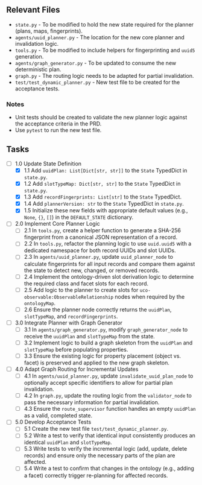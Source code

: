## Relevant Files

- `state.py` - To be modified to hold the new state required for the planner (plans, maps, fingerprints).
- `agents/uuid_planner.py` - The location for the new core planner and invalidation logic.
- `tools.py` - To be modified to include helpers for fingerprinting and `uuid5` generation.
- `agents/graph_generator.py` - To be updated to consume the new deterministic plan.
- `graph.py` - The routing logic needs to be adapted for partial invalidation.
- `test/test_dynamic_planner.py` - New test file to be created for the acceptance tests.

### Notes

- Unit tests should be created to validate the new planner logic against the acceptance criteria in the PRD.
- Use `pytest` to run the new test file.

## Tasks

- [ ] 1.0 Update State Definition
  - [x] 1.1 Add `uuidPlan: List[Dict[str, str]]` to the `State` TypedDict in `state.py`.
  - [x] 1.2 Add `slotTypeMap: Dict[str, str]` to the `State` TypedDict in `state.py`.
  - [x] 1.3 Add `recordFingerprints: List[str]` to the `State` TypedDict.
  - [x] 1.4 Add `plannerVersion: str` to the `State` TypedDict in `state.py`.
  - [x] 1.5 Initialize these new fields with appropriate default values (e.g., `None`, `{}`, `[]`) in the `DEFAULT_STATE` dictionary.

- [ ] 2.0 Implement Core Planner Logic
  - [ ] 2.1 In `tools.py`, create a helper function to generate a SHA-256 fingerprint from a canonical JSON representation of a record.
  - [ ] 2.2 In `tools.py`, refactor the planning logic to use `uuid.uuid5` with a dedicated namespace for both record UUIDs and slot UUIDs.
  - [ ] 2.3 In `agents/uuid_planner.py`, update `uuid_planner_node` to calculate fingerprints for all input records and compare them against the state to detect new, changed, or removed records.
  - [ ] 2.4 Implement the ontology-driven slot derivation logic to determine the required class and facet slots for each record.
  - [ ] 2.5 Add logic to the planner to create slots for `uco-observable:ObservableRelationship` nodes when required by the `ontologyMap`.
  - [ ] 2.6 Ensure the planner node correctly returns the `uuidPlan`, `slotTypeMap`, and `recordFingerprints`.

- [ ] 3.0 Integrate Planner with Graph Generator
  - [ ] 3.1 In `agents/graph_generator.py`, modify `graph_generator_node` to receive the `uuidPlan` and `slotTypeMap` from the state.
  - [ ] 3.2 Implement logic to build a graph skeleton from the `uuidPlan` and `slotTypeMap` before populating properties.
  - [ ] 3.3 Ensure the existing logic for property placement (object vs. facet) is preserved and applied to the new graph skeleton.

- [ ] 4.0 Adapt Graph Routing for Incremental Updates
  - [ ] 4.1 In `agents/uuid_planner.py`, update `invalidate_uuid_plan_node` to optionally accept specific identifiers to allow for partial plan invalidation.
  - [ ] 4.2 In `graph.py`, update the routing logic from the `validator_node` to pass the necessary information for partial invalidation.
  - [ ] 4.3 Ensure the `route_supervisor` function handles an empty `uuidPlan` as a valid, completed state.

- [ ] 5.0 Develop Acceptance Tests
  - [ ] 5.1 Create the new test file `test/test_dynamic_planner.py`.
  - [ ] 5.2 Write a test to verify that identical input consistently produces an identical `uuidPlan` and `slotTypeMap`.
  - [ ] 5.3 Write tests to verify the incremental logic (add, update, delete records) and ensure only the necessary parts of the plan are affected.
  - [ ] 5.4 Write a test to confirm that changes in the ontology (e.g., adding a facet) correctly trigger re-planning for affected records.
